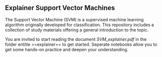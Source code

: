 ## Explainer Support Vector Machines

The Support Vector Machine (SVM) is a supervised machine learning algorithm originally developed for classification. This repository includes a collection of study materials offering a general introduction to the topic.

You are invited to start reading the document *SVM_explainer.pdf* in the folder entitle ==explainer== to get started. Seperate notebooks allow you to get some hands-on practice and deepen your understanding.